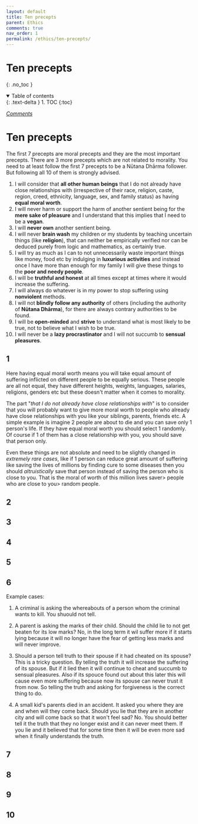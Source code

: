 ```yaml
---
layout: default
title: Ten precepts
parent: Ethics
comments: true
nav_order: 1
permalink: /ethics/ten-precepts/
---
```

# Ten precepts
{: .no_toc }
<details open markdown="block">
  <summary>
    Table of contents
  </summary>
  {: .text-delta }
1. TOC
{:toc}
</details>

[*Comments*]({{site.url}}{{page.url}}#comments)

# Ten precepts

The first 7 precepts are moral precepts and they are the most important precepts. There are 3 more precepts which are not related to morality. You need to at least follow the first 7 precepts to be a Nūtana Dhārma follower. But following all 10 of them is strongly advised.

1. I will consider that **all other human beings** that I do not already have close relationships with (irrespective of their race, religion, caste, region, creed, ethnicity, language, sex, and family status) as having **equal moral worth**.
2. I will never harm or support the harm of another sentient being for the **mere sake of pleasure** and I understand that this implies that I need to be a **vegan**.
3. I will **never own** another sentient being.
4. I will never **brain wash** my children or my students by teaching uncertain things (like **religion**), that can neither be empirically verified nor can be deduced purely from logic and mathematics, as certainly true.
5. I will try as much as I can to not unnecessarily waste important things like money, food etc by indulging in **luxurious activities** and instead once I have more than enough for my family I will give these things to the **poor and needy people**.
6. I will be **truthful and honest** at all times except at times where it would increase the suffering.
7. I will always do whatever is in my power to stop suffering using **nonviolent** methods.
8. I will not **blindly follow any authority** of others (including the authority of **Nūtana Dhārma**), for there are always contrary authorities to be found.
9. I will be **open-minded** and **strive** to understand what is most likely to be true, not to believe what I wish to be true.
10. I will never be a **lazy procrastinator** and I will not succumb to **sensual pleasures**.

## 1

Here having equal moral worth means you will take equal amount of suffering inflicted on different people to be equally serious. These people are all not equal, they have different heights, weights, languages, salaries, religions, genders etc but these doesn't matter when it comes to morality.

The part "*that I do not already have close relationships with*" is to consider that you will probably want to give more moral worth to people who already have close relationships with you like your siblings, parents, friends etc. A simple example is imagine 2 people are about to die and you can save only 1 person's life. If they have equal moral worth you should select 1 randomly. Of course if 1 of them has a close relationship with you, you should save that person only.

Even these things are not absolute and need to be slightly changed in *extremely rare cases*, like if 1 person can reduce great amount of suffering like saving the lives of millions by finding cure to some diseases then you should *altruistically* save that person instead of saving the person who is close to you. That is the moral of worth of this million lives saver> people who are close to you> random people.

## 2

## 3

## 4

## 5

## 6

Example cases:

1) A criminal is asking the whereabouts of a person whom the criminal wants to kill. You shuould not tell.

2) A parent is asking the marks of their child. Should the child lie to not get beaten for its low marks? No, in the long term it wil suffer more if it starts lying because it will no longer have the fear of getting less marks and will never improve.

3) Should a person tell truth to their spouse if it had cheated on its spouse? This is a tricky question. By telling the truth it will increase the suffering of its spouse. But if it lied then it will continue to cheat and succumb to sensual pleasures. Also if its spouce found out about this later this will cause even more suffering because now its spouse can never trust it from now. So telling the truth and asking for forgiveness is the correct thing to do.

4) A small kid's parents died in an accident. It asked you where they are and when will they come back. Should you lie that they are in another city and will come back so that it won't feel sad? No. You should better tell it the truth that they no longer exist and it can never meet them. If you lie and it believed that for some time then it will be even more sad when it finally understands the truth.

## 7

## 8

## 9

## 10
